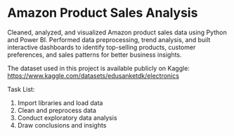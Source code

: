# Amazon Product Sales Analysis
Cleaned, analyzed, and visualized Amazon product sales data using Python and Power BI. Performed data preprocessing, trend analysis, and built interactive dashboards to identify top-selling products, customer preferences, and sales patterns for better business insights.

The dataset used in this project is available publicly on Kaggle: https://www.kaggle.com/datasets/edusanketdk/electronics

Task List:

 1. Import libraries and load data
 2. Clean and preprocess data
 3. Conduct exploratory data analysis
 4. Draw conclusions and insights
